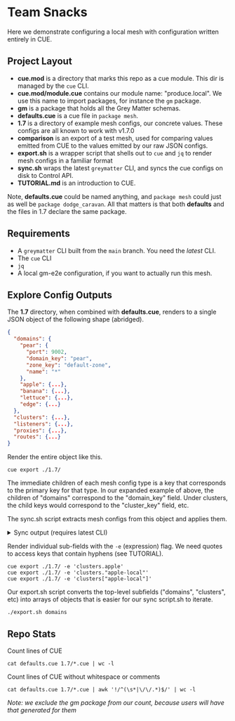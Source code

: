 # Team Snacks

Here we demonstrate configuring a local mesh with configuration written entirely
in CUE.

## Project Layout

* **cue.mod** is a directory that marks this repo as a cue module. This dir is
  managed by the `cue` CLI.
* **cue.mod/module.cue** contains our module name: "produce.local". We use this
  name to import packages, for instance the `gm` package.
* **gm** is a package that holds all the Grey Matter schemas.
* **defaults.cue** is a cue file in `package mesh`.
* **1.7** is a directory of example mesh configs, our concrete values. These
  configs are all known to work with v1.7.0
* **comparison** is an export of a test mesh, used for comparing values emitted
  from CUE to the values emitted by our raw JSON configs.
* **export.sh** is a wrapper script that shells out to `cue` and `jq` to render
  mesh configs in a familiar format
* **sync.sh** wraps the latest `greymatter` CLI, and syncs the cue configs on
  disk to Control API.
* **TUTORIAL.md** is an introduction to CUE.

Note, **defaults.cue** could be named anything, and `package mesh` could just
as well be `package dodge_caravan`. All that matters is that both **defaults**
and the files in 1.7 declare the same package.

## Requirements

* A `greymatter` CLI built from the `main` branch. You need the _latest_ CLI.
* The `cue` CLI
* `jq`
* A local gm-e2e configuration, if you want to actually run this mesh.

## Explore Config Outputs

The **1.7** directory, when combined with **defaults.cue**, renders to a single
JSON object of the following shape (abridged).

```json
{
  "domains": {
    "pear": {
      "port": 9002,
      "domain_key": "pear",
      "zone_key": "default-zone",
      "name": "*"
    },
    "apple": {...},
    "banana": {...},
    "lettuce": {...},
    "edge": {...}
  },
  "clusters": {...},
  "listeners": {...},
  "proxies": {...},
  "routes": {...}
}
```

Render the entire object like this.

```
cue export ./1.7/
```

The immediate children of each mesh config type is a key that corresponds to
the primary key for that type. In our expanded example of above, the children
of "domains" correspond to the "domain_key" field. Under clusters, the child
keys would correspond to the "cluster_key" field, etc.

The sync.sh script extracts mesh configs from this object and applies them.

<details>
<summary>Sync output (requires latest CLI)</summary>

```
0 % ./sync.sh 
2021/10/24 15:21:23 type: domain code: 200 primary key: apple
2021/10/24 15:21:23 type: domain code: 200 primary key: banana
2021/10/24 15:21:23 type: domain code: 200 primary key: edge
2021/10/24 15:21:23 type: domain code: 200 primary key: lettuce
2021/10/24 15:21:23 type: domain code: 200 primary key: pear
2021/10/24 15:21:24 type: cluster code: 200 primary key: apple-local
2021/10/24 15:21:24 type: cluster code: 200 primary key: apple
2021/10/24 15:21:24 type: cluster code: 200 primary key: banana-local
2021/10/24 15:21:24 type: cluster code: 200 primary key: banana
2021/10/24 15:21:24 type: cluster code: 200 primary key: control-api
2021/10/24 15:21:24 type: cluster code: 200 primary key: dashboard
2021/10/24 15:21:24 type: cluster code: 200 primary key: lettuce-local
2021/10/24 15:21:24 type: cluster code: 200 primary key: lettuce
2021/10/24 15:21:24 type: cluster code: 200 primary key: pear-local
2021/10/24 15:21:24 type: cluster code: 200 primary key: pear
2021/10/24 15:21:24 type: cluster code: 200 primary key: catalog
2021/10/24 15:21:24 type: listener code: 200 primary key: apple
2021/10/24 15:21:24 type: listener code: 200 primary key: banana
2021/10/24 15:21:24 type: listener code: 200 primary key: lettuce
2021/10/24 15:21:24 type: listener code: 200 primary key: pear
2021/10/24 15:21:24 type: proxy code: 200 primary key: apple
2021/10/24 15:21:24 type: proxy code: 200 primary key: banana
2021/10/24 15:21:24 type: proxy code: 200 primary key: edge
2021/10/24 15:21:24 type: proxy code: 200 primary key: lettuce
2021/10/24 15:21:24 type: proxy code: 200 primary key: pear
2021/10/24 15:21:24 type: route code: 200 primary key: apple-local
2021/10/24 15:21:24 type: route code: 200 primary key: apple
2021/10/24 15:21:24 type: route code: 200 primary key: banana-local
2021/10/24 15:21:24 type: route code: 200 primary key: banana
2021/10/24 15:21:24 type: route code: 200 primary key: control-api
2021/10/24 15:21:24 type: route code: 200 primary key: root
2021/10/24 15:21:24 type: route code: 200 primary key: lettuce-local
2021/10/24 15:21:24 type: route code: 200 primary key: lettuce
2021/10/24 15:21:24 type: route code: 200 primary key: pear-local
2021/10/24 15:21:24 type: route code: 200 primary key: pear
2021/10/24 15:21:24 type: route code: 200 primary key: catalog
```

</details>

Render individual sub-fields with the `-e` (expression) flag. We need quotes
to access keys that contain hyphens (see TUTORIAL).

```
cue export ./1.7/ -e 'clusters.apple'
cue export ./1.7/ -e 'clusters."apple-local"'
cue export ./1.7/ -e 'clusters["apple-local"]'
```

Our export.sh script converts the top-level subfields ("domains", "clusters", etc)
into arrays of objects that is easier for our sync script.sh to iterate.

```
./export.sh domains
```

## Repo Stats

Count lines of CUE

```
cat defaults.cue 1.7/*.cue | wc -l
```

Count lines of CUE without whitespace or comments

```
cat defaults.cue 1.7/*.cue | awk '!/^(\s*|\/\/.*)$/' | wc -l
```

_Note: we exclude the gm package from our count, because users will have that generated for them_
